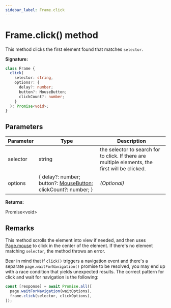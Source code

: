 ```yaml
---
sidebar_label: Frame.click
---
```


# Frame.click() method

This method clicks the first element found that matches `selector`.

**Signature:**

```typescript
class Frame {
  click(
    selector: string,
    options?: {
      delay?: number;
      button?: MouseButton;
      clickCount?: number;
    }
  ): Promise<void>;
}
```

## Parameters

| Parameter | Type                                                                                         | Description                                                                                     |
| --------- | -------------------------------------------------------------------------------------------- | ----------------------------------------------------------------------------------------------- |
| selector  | string                                                                                       | the selector to search for to click. If there are multiple elements, the first will be clicked. |
| options   | { delay?: number; button?: [MouseButton](./puppeteer.mousebutton.md); clickCount?: number; } | <i>(Optional)</i>                                                                               |

**Returns:**

Promise&lt;void&gt;

## Remarks

This method scrolls the element into view if needed, and then uses [Page.mouse](./puppeteer.page.mouse.md) to click in the center of the element. If there's no element matching `selector`, the method throws an error.

Bear in mind that if `click()` triggers a navigation event and there's a separate `page.waitForNavigation()` promise to be resolved, you may end up with a race condition that yields unexpected results. The correct pattern for click and wait for navigation is the following:

```javascript
const [response] = await Promise.all([
  page.waitForNavigation(waitOptions),
  frame.click(selector, clickOptions),
]);
```
